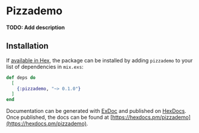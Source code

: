 # Pizzademo

**TODO: Add description**

## Installation

If [available in Hex](https://hex.pm/docs/publish), the package can be installed
by adding `pizzademo` to your list of dependencies in `mix.exs`:

```elixir
def deps do
  [
    {:pizzademo, "~> 0.1.0"}
  ]
end
```

Documentation can be generated with [ExDoc](https://github.com/elixir-lang/ex_doc)
and published on [HexDocs](https://hexdocs.pm). Once published, the docs can
be found at [https://hexdocs.pm/pizzademo](https://hexdocs.pm/pizzademo).

